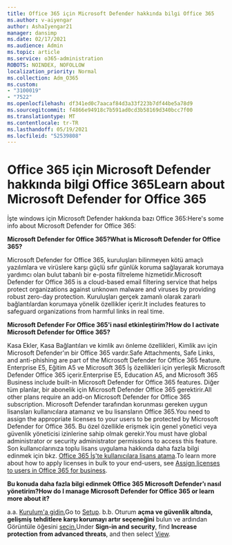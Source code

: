 ```yaml
---
title: Office 365 için Microsoft Defender hakkında bilgi Office 365
ms.author: v-aiyengar
author: AshaIyengar21
manager: dansimp
ms.date: 02/17/2021
ms.audience: Admin
ms.topic: article
ms.service: o365-administration
ROBOTS: NOINDEX, NOFOLLOW
localization_priority: Normal
ms.collection: Adm_O365
ms.custom:
- "3100019"
- "7522"
ms.openlocfilehash: df341ed0c7aacaf84d3a33f223b7df44be5a78d9
ms.sourcegitcommit: f4866e94918c7b591ad0cd3b58169d340bcc7f00
ms.translationtype: MT
ms.contentlocale: tr-TR
ms.lasthandoff: 05/19/2021
ms.locfileid: "52539808"
---
```

# <a name="learn-about-microsoft-defender-for-office-365"></a><span data-ttu-id="ae6ee-102">Office 365 için Microsoft Defender hakkında bilgi Office 365</span><span class="sxs-lookup"><span data-stu-id="ae6ee-102">Learn about Microsoft Defender for Office 365</span></span>

<span data-ttu-id="ae6ee-103">İşte windows için Microsoft Defender hakkında bazı Office 365:</span><span class="sxs-lookup"><span data-stu-id="ae6ee-103">Here's some info about Microsoft Defender for Office 365:</span></span>

<span data-ttu-id="ae6ee-104">**Microsoft Defender for Office 365?**</span><span class="sxs-lookup"><span data-stu-id="ae6ee-104">**What is Microsoft Defender for Office 365?**</span></span>

<span data-ttu-id="ae6ee-105">Microsoft Defender for Office 365, kuruluşları bilinmeyen kötü amaçlı yazılımlara ve virüslere karşı güçlü sıfır günlük koruma sağlayarak korumaya yardımcı olan bulut tabanlı bir e-posta filtreleme hizmetidir.</span><span class="sxs-lookup"><span data-stu-id="ae6ee-105">Microsoft Defender for Office 365 is a cloud-based email filtering service that helps protect organizations against unknown malware and viruses by providing robust zero-day protection.</span></span> <span data-ttu-id="ae6ee-106">Kuruluşları gerçek zamanlı olarak zararlı bağlantılardan korumaya yönelik özellikler içerir.</span><span class="sxs-lookup"><span data-stu-id="ae6ee-106">It includes features to safeguard organizations from harmful links in real time.</span></span>

<span data-ttu-id="ae6ee-107">**Microsoft Defender For Office 365'i nasıl etkinleştirim?**</span><span class="sxs-lookup"><span data-stu-id="ae6ee-107">**How do I activate Microsoft Defender for Office 365?**</span></span>

<span data-ttu-id="ae6ee-108">Kasa Ekler, Kasa Bağlantıları ve kimlik avı önleme özellikleri, Kimlik avı için Microsoft Defender'ın bir Office 365 vardır.</span><span class="sxs-lookup"><span data-stu-id="ae6ee-108">Safe Attachments, Safe Links, and anti-phishing are part of the Microsoft Defender for Office 365 feature.</span></span> <span data-ttu-id="ae6ee-109">Enterprise E5, Eğitim A5 ve Microsoft 365 İş özellikleri için yerleşik Microsoft Defender Office 365 içerir.</span><span class="sxs-lookup"><span data-stu-id="ae6ee-109">Enterprise E5, Education A5, and Microsoft 365 Business include built-in Microsoft Defender for Office 365 features.</span></span> <span data-ttu-id="ae6ee-110">Diğer tüm planlar, bir abonelik için Microsoft Defender Office 365 gerektirir.</span><span class="sxs-lookup"><span data-stu-id="ae6ee-110">All other plans require an add-on Microsoft Defender for Office 365 subscription.</span></span> <span data-ttu-id="ae6ee-111">Microsoft Defender tarafından korunması gereken uygun lisansları kullanıcılara atamanız ve bu lisansların Office 365.</span><span class="sxs-lookup"><span data-stu-id="ae6ee-111">You need to assign the appropriate licenses to your users to be protected by Microsoft Defender for Office 365.</span></span> <span data-ttu-id="ae6ee-112">Bu özel özellikle erişmek için genel yönetici veya güvenlik yöneticisi izinlerine sahip olmak gerekir.</span><span class="sxs-lookup"><span data-stu-id="ae6ee-112">You must have global administrator or security administrator permissions to access this feature.</span></span> <span data-ttu-id="ae6ee-113">Son kullanıcılarınıza toplu lisans uygulama hakkında daha fazla bilgi edinmek için bkz. [Office 365 İş'te kullanıcılara lisans atama](https://go.microsoft.com/fwlink/?linkid=2093435).</span><span class="sxs-lookup"><span data-stu-id="ae6ee-113">To learn more about how to apply licenses in bulk to your end-users, see [Assign licenses to users in Office 365 for business](https://go.microsoft.com/fwlink/?linkid=2093435).</span></span>

<span data-ttu-id="ae6ee-114">**Bu konuda daha fazla bilgi edinmek Office 365 Microsoft Defender'ı nasıl yönetirim?**</span><span class="sxs-lookup"><span data-stu-id="ae6ee-114">**How do I manage Microsoft Defender for Office 365 or learn more about it?**</span></span>

<span data-ttu-id="ae6ee-115">a.</span><span class="sxs-lookup"><span data-stu-id="ae6ee-115">a.</span></span> <span data-ttu-id="ae6ee-116">[Kurulum'a gidin.](https://go.microsoft.com/fwlink/p/?linkid=2075721)</span><span class="sxs-lookup"><span data-stu-id="ae6ee-116">Go to [Setup](https://go.microsoft.com/fwlink/p/?linkid=2075721).</span></span>
<span data-ttu-id="ae6ee-117">b.</span><span class="sxs-lookup"><span data-stu-id="ae6ee-117">b.</span></span> <span data-ttu-id="ae6ee-118">Oturum **açma ve güvenlik altında, gelişmiş** **tehditlere karşı korumayı artır seçeneğini** bulun ve ardından Görüntüle öğesini [seçin.](https://go.microsoft.com/fwlink/?linkid=2109302)</span><span class="sxs-lookup"><span data-stu-id="ae6ee-118">Under **Sign-in and security**, find **Increase protection from advanced threats**, and then select [View](https://go.microsoft.com/fwlink/?linkid=2109302).</span></span>
